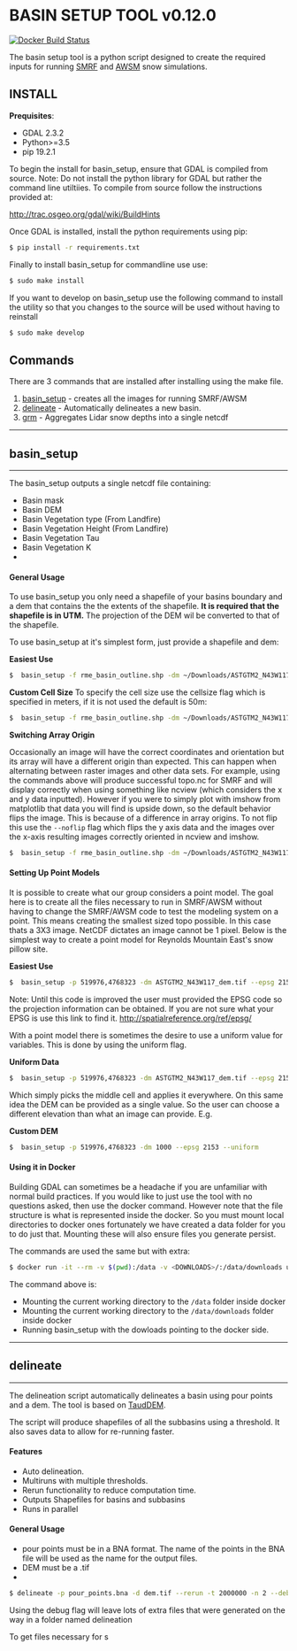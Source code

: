 # BASIN SETUP TOOL v0.12.0

[![Docker Build Status](https://img.shields.io/docker/build/usdaarsnwrc/basin_setup.svg)](https://hub.docker.com/r/usdaarsnwrc/basin_setup/)

The basin setup tool is a python script designed to create the required
inputs for running [SMRF](https://smrf.readthedocs.io/en/develop/) and
[AWSM](https://github.com/USDA-ARS-NWRC/AWSM) snow simulations.

## INSTALL

**Prequisites**:

  - GDAL 2.3.2
  - Python\>=3.5
  - pip 19.2.1

To begin the install for basin\_setup, ensure that GDAL is compiled from
source. Note: Do not install the python library for GDAL but rather the
command line utiltiies. To compile from source follow the instructions
provided at:

<http://trac.osgeo.org/gdal/wiki/BuildHints>

Once GDAL is installed, install the python requirements using pip:

``` bash
$ pip install -r requirements.txt
```

Finally to install basin\_setup for commandline use use:

``` bash
$ sudo make install
```

If you want to develop on basin\_setup use the following command to
install the utility so that you changes to the source will be used
without having to reinstall

``` bash
$ sudo make develop
```

## Commands
There are 3 commands that are installed after installing using the make file.

1. [basin_setup](#basin\_setup) - creates all the images for running SMRF/AWSM
2. [delineate](#delineate) - Automatically delineates a new basin.
3. [grm](#grm) - Aggregates Lidar snow depths into a single netcdf

----
## basin\_setup
----
The basin_setup
outputs a single netcdf file containing:

 - Basin mask
 - Basin DEM
 - Basin Vegetation type (From Landfire)
 - Basin Vegetation Height (From Landfire)
 - Basin Vegetation Tau
 - Basin Vegetation K
 -
#### General Usage

To use basin\_setup you only need a shapefile of your basins boundary
and a dem that contains the the extents of the shapefile. **It is
required that the shapefile is in UTM.** The projection of the DEM wil
be converted to that of the shapefile.

To use basin\_setup at it's simplest form, just provide a shapefile and
dem:

**Easiest Use**

``` bash
$  basin_setup -f rme_basin_outline.shp -dm ~/Downloads/ASTGTM2_N43W117/ASTGTM2_N43W117_dem.tif
```

**Custom Cell Size** To specify the cell size use the cellsize flag
which is specified in meters, if it is not used the default is
50m:

``` bash
$  basin_setup -f rme_basin_outline.shp -dm ~/Downloads/ASTGTM2_N43W117/ASTGTM2_N43W117_dem.tif --cell_size 10
```

**Switching Array Origin**

Occasionally an image will have the correct coordinates and orientation
but its array will have a different origin than expected. This can
happen when alternating between raster images and other data sets. For
example, using the commands above will produce successful topo.nc for
SMRF and will display correctly when using something like ncview (which
considers the x and y data inputted). However if you were to simply plot
with imshow from matplotlib that data you will find is upside down, so
the default behavior flips the image. This is because of a difference in
array origins. To not flip this use the ```--noflip``` flag which flips
the y axis data and the images over the x-axis resulting images
correctly oriented in ncview and
imshow.

``` bash
$  basin_setup -f rme_basin_outline.shp -dm ~/Downloads/ASTGTM2_N43W117/ASTGTM2_N43W117_dem.tif --noflip
```
#### Setting Up Point Models

It is possible to create what our group considers a point model. The
goal here is to create all the files necessary to run in SMRF/AWSM
without having to change the SMRF/AWSM code to test the modeling system
on a point. This means creating the smallest sized topo possible. In
this case thats a 3X3 image. NetCDF dictates an image cannot be 1 pixel.
Below is the simplest way to create a point model for Reynolds Mountain
East's snow pillow site.

**Easiest Use**

``` bash
$  basin_setup -p 519976,4768323 -dm ASTGTM2_N43W117_dem.tif --epsg 2153
```

Note: Until this code is improved the user must provided the EPSG code
so the projection information can be obtained. If you are not sure what
your EPSG is use this link to find it.
<http://spatialreference.org/ref/epsg/>

With a point model there is sometimes the desire to use a uniform value
for variables. This is done by using the uniform flag.

**Uniform Data**

``` bash
$  basin_setup -p 519976,4768323 -dm ASTGTM2_N43W117_dem.tif --epsg 2153 --uniform
```

Which simply picks the middle cell and applies it everywhere. On this
same idea the DEM can be provided as a single value. So the user can
choose a different elevation than what an image can provide. E.g.

**Custom DEM**

``` bash
$  basin_setup -p 519976,4768323 -dm 1000 --epsg 2153 --uniform
```

#### Using it in Docker

Building GDAL can sometimes be a headache if you are unfamiliar with
normal build practices. If you would like to just use the tool with no
questions asked, then use the docker command. However note that the file
structure is what is represented inside the docker. So you must mount
local directories to docker ones fortunately we have created a data
folder for you to do just that. Mounting these will also ensure files
you generate persist.

The commands are used the same but with
extra:

``` bash
$ docker run -it --rm -v $(pwd):/data -v <DOWNLOADS>/:/data/downloads usdaarsnwrc/basin_setup:develop -f SHAPEFILE -dm DME_IMG -d /data/downloads
```

The command above is:

  - Mounting the current working directory to the ```/data``` folder
    inside docker
  - Mounting the current working directory to the
    ```/data/downloads``` folder inside docker
  - Running basin_setup with the dowloads pointing to the docker side.

----
## delineate
----

The delineation script automatically delineates a basin using pour points and
a dem. The tool is based on [TaudDEM](http://hydrology.usu.edu/taudem/taudem5/index.html).

The script will produce shapefiles of all the subbasins using a threshold.
It also saves data to allow for re-running faster.

#### Features

* Auto delineation.
* Multiruns with multiple thresholds.
* Rerun functionality to reduce computation time.
* Outputs Shapefiles for basins and subbasins
* Runs in parallel

#### General Usage

* pour points must be in a BNA format. The name of the points in the BNA file
  will be used as the name for the output files.
* DEM must be a .tif
*

``` bash
$ delineate -p pour_points.bna -d dem.tif --rerun -t 2000000 -n 2 --debug
```

Using the debug flag will leave lots of extra files that were generated on the
way in a folder named delineation

To get files necessary for s
